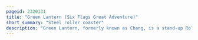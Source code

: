 ```yaml
---
pageid: 2320131
title: "Green Lantern (Six Flags Great Adventure)"
short_summary: "Steel roller coaster"
description: "Green Lantern, formerly known as Chang, is a stand-up Roller Coaster located at Six Flags Great Adventure in Jackson Township, New Jersey. Green lantern stands 155 Feet tall and is powered by a top Speed of 63 Miles per Hour. The 4155-foot Ride has five Inversions and a Duration of approximately 212 Minutes. This Steel Coaster was designed and constructed by the swiss Manufacturer Bolliger Mabillard."
---
```

